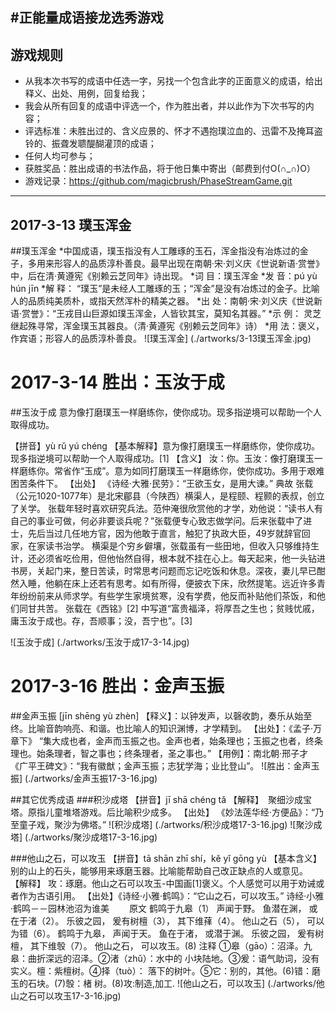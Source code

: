 #正能量成语接龙选秀游戏
---
## 游戏规则
* 从我本次书写的成语中任选一字，另找一个包含此字的正面意义的成语，给出释义、出处、用例，回复给我；
* 我会从所有回复的成语中评选一个，作为胜出者，并以此作为下次书写的内容；
* 评选标准：未胜出过的、含义应景的、怀才不遇抱璞泣血的、迅雷不及掩耳盗铃的、振聋发聩醍醐灌顶的成语；
* 任何人均可参与；
* 获胜奖品：胜出成语的书法作品，将于他日集中寄出（邮费到付O(∩_∩)O）
* 游戏记录：https://github.com/magicbrush/PhaseStreamGame.git
---

## 2017-3-13 璞玉浑金

##璞玉浑金
*中国成语，璞玉指没有人工雕琢的玉石，浑金指没有冶炼过的金子，多用来形容人的品质淳朴善良。最早出现在南朝·宋·刘义庆《世说新语·赏誉》中，后在清·黄遵宪《别赖云芝同年》诗出现。
*词 目：璞玉浑金
*发 音：pú yù hún jīn
*解 释： “璞玉”是未经人工雕琢的玉；“浑金”是没有冶炼过的金子。比喻人的品质纯美质朴，或指天然浑朴的精美之器。
*出 处：南朝·宋·刘义庆《世说新语·赏誉》：“王戎目山巨源如璞玉浑金，人皆钦其宝，莫知名其器。”
*示 例： 灵芝继起殊寻常，浑金璞玉其器良。（清·黄遵宪《别赖云芝同年》诗）
*用 法：褒义，作宾语；形容人的品质淳朴善良。
![璞玉浑金] (./artworks/3-13璞玉浑金.jpg)

# 2017-3-14 胜出：玉汝于成 

##玉汝于成 
意为像打磨璞玉一样磨练你，使你成功。现多指逆境可以帮助一个人取得成功。

【拼音】yù rǔ yú chéng
【基本解释】意为像打磨璞玉一样磨练你，使你成功。现多指逆境可以帮助一个人取得成功。[1] 
【含义】
汝：你。玉汝：像打磨璞玉一样磨练你。常省作“玉成”。意为如同打磨璞玉一样磨练你，使你成功。多用于艰难困苦条件下。
【出处】
《诗经·大雅·民劳》：“王欲玉女，是用大谏。”
典故
张载（公元1020-1077年）是北宋郿县（今陕西）横渠人，是程颐、程颢的表叔，创立了关学。
张载年轻时喜欢研究兵法。范仲淹很欣赏他的才学，劝他说：“读书人有自己的事业可做，何必非要谈兵呢？”张载便专心致志做学问。后来张载中了进士，先后当过几任地方官，因为他敢于直言，触犯了执政大臣，49岁就辞官回家，在家读书治学。
横渠是个穷乡僻壤，张载虽有一些田地，但收入只够维持生计，还必须省吃俭用，但他怡然自得，根本就不挂在心上。每天起来，他一头钻进书房，关起门来，整日苦读，时常思考问题而忘记吃饭和休息。深夜，妻儿早已酣然入睡，他躺在床上还若有思考。如有所得，便披衣下床，欣然提笔。远近许多青年纷纷前来从师求学。有些学生家境贫寒，没有学费，他反而补贴他们茶饭，和他们同甘共苦。
张载在《西铭》[2]  中写道“富贵福泽，将厚吾之生也；贫贱忧戚，庸玉汝于成也。存，吾顺事；没，吾宁也”。[3] 

![玉汝于成] (./artworks/玉汝于成17-3-14.jpg)


# 2017-3-16 胜出：金声玉振
##金声玉振 [jīn shēng yù zhèn] 
【释义】：以钟发声，以磬收韵，奏乐从始至终。比喻音韵响亮、和谐。也比喻人的知识渊博，才学精到。
【出处】：《孟子·万章下》 “集大成也者，金声而玉振之也。金声也者，始条理也；玉振之也者，终条理也。始条理者，智之事也；终条理者，圣之事也。”
【用例】：南北朝·邢子才《广平王碑文》：“我有徽猷；金声玉振；志犹学海；业比登山”。
![胜出：金声玉振] (./artworks/金声玉振17-3-16.jpg)

##其它优秀成语
###积沙成塔
【拼音】jī shā chéng tǎ
【解释】　聚细沙成宝塔。原指儿童堆塔游戏。后比喻积少成多。
【出处】 《妙法莲华经·方便品》：“乃至童子戏，聚沙为佛塔。”
![积沙成塔] (./artworks/积沙成塔17-3-16.jpg)
![聚沙成塔] (./artworks/聚沙成塔17-3-16.jpg)

###他山之石，可以攻玉
【拼音】tā shān zhī shí，kě yǐ gōng yù
【基本含义】别的山上的石头，能够用来琢磨玉器。比喻能帮助自己改正缺点的人或意见。
【解释】 攻：琢磨。他山之石可以攻玉-中国画[1]褒义。个人感觉可以用于劝诫或者作为古语引用。
【出处】《诗经·小雅·鹤鸣》：“它山之石，可以攻玉。”
诗经·小雅·鹤鸣－－园林池沼为谁美
　　原文
鹤鸣于九皋（1）
声闻于野。
鱼潜在渊，
或在于渚（2）。
乐彼之园，
爰有树檀（3），
其下维萚（4）。
他山之石（5），
可以为错（6）。
鹤鸣于九皋，
声闻于天。
鱼在于渚，
或潜于渊。
乐彼之园，
爰有树檀，
其下维彀（7）。
他山之石，
可以攻玉。(8)
注释
①皋（gāo）：沼泽。九皋：曲折深远的沼泽。②渚（zhǔ）：水中的 小块陆地。③爰：语气助词，没有实义。檀：紫檀树。④择（tuò）： 落下的树叶。⑤它：别的，其他。(6)错：磨玉的石块。(7)彀：楮 树。(8)攻:制造,加工.
![他山之石，可以攻玉] (./artworks/他山之石可以攻玉17-3-16.jpg)